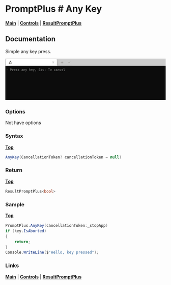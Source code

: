 # PromptPlus # Any Key
[**Main**](index.md#help) | 
[**Controls**](index.md#apis) |
[**ResultPromptPlus**](resultpromptplus)

## Documentation
Simple any key press.

![](./images/Anykey.gif)

### Options
Not have options

### Syntax
[**Top**](#promptplus--any-key)

```csharp
AnyKey(CancellationToken? cancellationToken = null)
```

### Return
[**Top**](#promptplus--any-key)

```csharp
ResultPromptPlus<bool>
```
### Sample
[**Top**](#promptplus--any-key)

```csharp
PromptPlus.AnyKey(cancellationToken:_stopApp)
if (key.IsAborted)
{
    return;
}
Console.WriteLine($"Hello, key pressed");
```

### Links
[**Main**](index.md#help) | 
[**Controls**](index.md#apis) |
[**ResultPromptPlus**](resultpromptplus)
